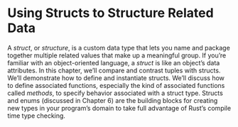 # Using Structs to Structure Related Data

A *struct*, or *structure*, is a custom data type that lets you name and
package together multiple related values that make up a meaningful group. If
you’re familiar with an object-oriented language, a *struct* is like an
object’s data attributes. In this chapter, we’ll compare and contrast tuples
with structs. We’ll demonstrate how to define and instantiate structs. We’ll
discuss how to define associated functions, especially the kind of associated
functions called *methods*, to specify behavior associated with a struct type.
Structs and enums (discussed in Chapter 6) are the building blocks for creating
new types in your program’s domain to take full advantage of Rust’s compile
time type checking.
